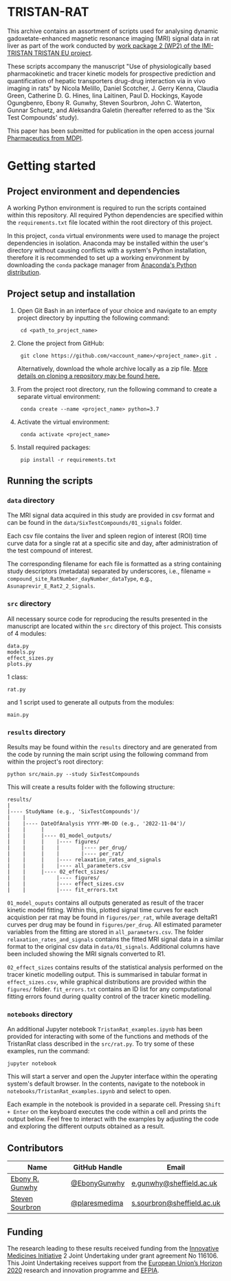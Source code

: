 # TRISTAN-RAT
This archive contains an assortment of scripts used for analysing dynamic 
gadoxetate-enhanced magnetic resonance imaging (MRI) signal data in rat
liver as part of the work conducted by 
[work package 2 (WP2) of the IMI-TRISTAN TRISTAN EU project](https://www.imi-tristan.eu/liver).

These scripts accompany the manuscript "Use of physiologically based 
pharmacokinetic and tracer kinetic models for prospective prediction and 
quantification of hepatic transporters drug-drug interaction via in vivo imaging 
in rats" by Nicola Melillo, Daniel Scotcher, J. Gerry Kenna, Claudia Green, 
Catherine D. G. Hines, Iina Laitinen, Paul D. Hockings, Kayode Ogungbenro, 
Ebony R. Gunwhy, Steven Sourbron, John C. Waterton, Gunnar Schuetz, and 
Aleksandra Galetin (hereafter referred to as the 'Six Test Compounds' study).

This paper has been submitted for publication in the open access journal 
[Pharmaceutics from MDPI](https://www.mdpi.com/journal/pharmaceutics).

# Getting started
## Project environment and dependencies
A working Python environment is required to run the scripts contained within 
this repository. All required Python dependencies are specified within the 
`requirements.txt` file located within the root directory of this project.

In this project, `conda` virtual environments were used to manage the project 
dependencies in isolation. Anaconda may be installed within the user's directory 
without causing conflicts with a system's Python installation, therefore it is 
recommended to set up a working environment by downloading the `conda` package 
manager from [Anaconda's Python distribution](https://www.anaconda.com/download/).

## Project setup and installation
1. Open Git Bash in an interface of your choice and navigate to an empty project directory by inputting the following command:

        cd <path_to_project_name>

3. Clone the project from GitHub:

        git clone https://github.com/<account_name>/<project_name>.git .

   Alternatively, download the whole archive locally as a zip file. 
   [More details on cloning a repository may be found here.](https://docs.github.com/en/repositories/creating-and-managing-repositories/cloning-a-repository)

4. From the project root directory, run the following command to create a separate virtual environment:

        conda create --name <project_name> python=3.7

5. Activate the virtual environment:
    
        conda activate <project_name>

6. Install required packages:

        pip install -r requirements.txt

## Running the scripts
### `data` directory
The MRI signal data acquired in this study are provided in csv format and can 
be found in the `data/SixTestCompounds/01_signals` folder.

Each csv file contains the liver and spleen region of interest (ROI) time 
curve data for a single rat at a specific site and day, after administration of
the test compound of interest.

The corresponding filename for each file is formatted as a string containing 
study descriptors (metadata) separated by underscores, i.e.,
filename = `compound_site_RatNumber_dayNumber_dataType`,
e.g., `Asunaprevir_E_Rat2_2_Signals`.

### `src` directory
All necessary source code for reproducing the results presented in the 
manuscript are located within the `src` directory of this project. This
consists of 4 modules:
```
data.py
models.py
effect_sizes.py
plots.py
```
1 class:
```
rat.py
```
and 1 script used to generate all outputs from the modules:
```
main.py
```

### `results` directory
Results may be found within the `results` directory and are generated from the
code by running the main script using the following command from within the 
project's root directory:

    python src/main.py --study SixTestCompounds

This will create a results folder with the following structure:
```
results/
|
|---- StudyName (e.g., 'SixTestCompounds')/
|    |
|    |---- DateOfAnalysis YYYY-MM-DD (e.g., '2022-11-04')/
|    |     |
|    |     |---- 01_model_outputs/
|    |     |    |---- figures/
|    |     |    |       |---- per_drug/
|    |     |    |       |---- per_rat/
|    |     |    |---- relaxation_rates_and_signals
|    |     |    |---- all_parameters.csv
|    |     |---- 02_effect_sizes/
|    |          |---- figures/
|    |          |---- effect_sizes.csv
|    |          |---- fit_errors.txt
```

`01_model_ouputs` contains all outputs generated as result of the tracer kinetic
model fitting. Within this, plotted signal time curves for each acquistion per 
rat may be found in `figures/per_rat`, while average deltaR1 curves per drug may
be found in `figures/per_drug`. All estimated parameter variables from the fitting
are stored in `all_parameters.csv`. The folder `relaxation_rates_and_signals` 
contains the fitted MRI signal data in a similar format to the original csv data 
in `data/01_signals`. Additional columns have been included showing the MRI signals 
converted to R1.

`02_effect_sizes` contains results of the statistical analysis performed on the 
tracer kinetic modelling output. This is summarised in tabular format in 
`effect_sizes.csv`, while graphical distributions are provided within the `figures/`
folder. `fit_errors.txt` contains an ID list for any computational fitting errors
found during quality control of the tracer kinetic modelling.

### `notebooks` directory
An additional Jupyter notebook `TristanRat_examples.ipynb` has been provided for 
interacting with some of the functions and methods of the TristanRat class 
described in the `src/rat.py`. To try some of these examples, run the command:

    jupyter notebook

This will start a server and open the Jupyter interface within the operating 
system's default browser. In the contents, navigate to the notebook in
`notebooks/TristanRat_examples.ipynb` and select to open. 

Each example in the notebook is provided in a separate cell. Pressing 
`Shift + Enter` on the keyboard executes the code within a cell and prints the 
output below. Feel free to interact with the examples by adjusting the code and
exploring the different outputs obtained as a result.

## Contributors

|Name     |  GitHub Handle   | Email    |
|---------|------------------|----------|
|[Ebony R. Gunwhy](https://github.com/EbonyGunwhy)  | [@EbonyGunwhy](https://github.com/EbonyGunwhy)     | e.gunwhy@sheffield.ac.uk   |
|[Steven Sourbron](https://github.com/plaresmedima) | [@plaresmedima](https://github.com/plaresmedima)   | s.sourbron@sheffield.ac.uk |

## Funding
The research leading to these results received funding from the [Innovative Medicines 
Initiative](https://www.imi.europa.eu/) 2 Joint Undertaking under grant agreement No 
116106. This Joint Undertaking receives support from the [European Union’s Horizon 2020](https://research-and-innovation.ec.europa.eu/funding/funding-opportunities/funding-programmes-and-open-calls/horizon-2020_en) research and innovation programme 
and [EFPIA](https://www.efpia.eu/).
